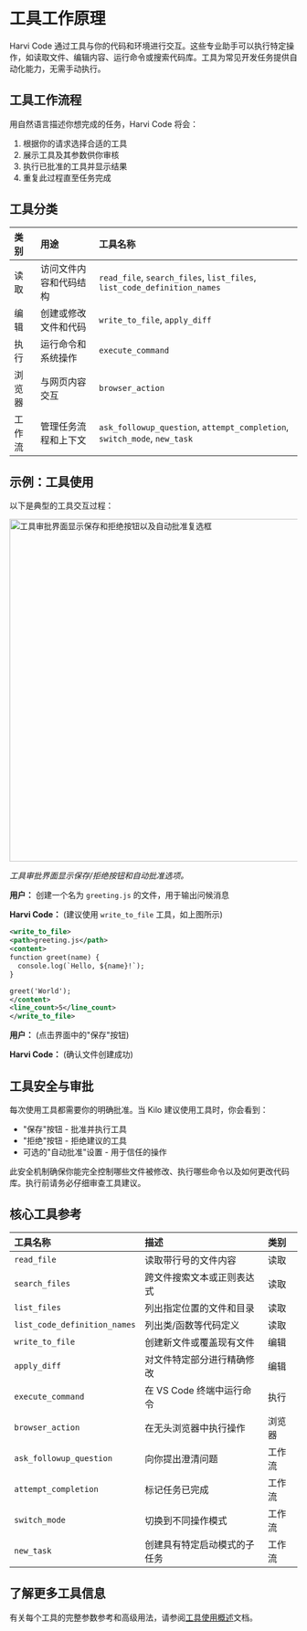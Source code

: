 # 工具工作原理

Harvi Code 通过工具与你的代码和环境进行交互。这些专业助手可以执行特定操作，如读取文件、编辑内容、运行命令或搜索代码库。工具为常见开发任务提供自动化能力，无需手动执行。

## 工具工作流程

用自然语言描述你想完成的任务，Harvi Code 将会：

1. 根据你的请求选择合适的工具
2. 展示工具及其参数供你审核
3. 执行已批准的工具并显示结果
4. 重复此过程直至任务完成

## 工具分类

| 类别   | 用途                   | 工具名称                                                                 |
| :----- | :--------------------- | :----------------------------------------------------------------------- |
| 读取   | 访问文件内容和代码结构 | `read_file`, `search_files`, `list_files`, `list_code_definition_names`  |
| 编辑   | 创建或修改文件和代码   | `write_to_file`, `apply_diff`                                            |
| 执行   | 运行命令和系统操作     | `execute_command`                                                        |
| 浏览器 | 与网页内容交互         | `browser_action`                                                         |
| 工作流 | 管理任务流程和上下文   | `ask_followup_question`, `attempt_completion`, `switch_mode`, `new_task` |

## 示例：工具使用

以下是典型的工具交互过程：

<img src="/docs/img/how-tools-work/how-tools-work.png" alt="工具审批界面显示保存和拒绝按钮以及自动批准复选框" width="600" />

_工具审批界面显示保存/拒绝按钮和自动批准选项。_

**用户：** 创建一个名为 `greeting.js` 的文件，用于输出问候消息

**Harvi Code：** (建议使用 `write_to_file` 工具，如上图所示)

```xml
<write_to_file>
<path>greeting.js</path>
<content>
function greet(name) {
  console.log(`Hello, ${name}!`);
}

greet('World');
</content>
<line_count>5</line_count>
</write_to_file>
```

**用户：** (点击界面中的"保存"按钮)

**Harvi Code：** (确认文件创建成功)

## 工具安全与审批

每次使用工具都需要你的明确批准。当 Kilo 建议使用工具时，你会看到：

- "保存"按钮 - 批准并执行工具
- "拒绝"按钮 - 拒绝建议的工具
- 可选的"自动批准"设置 - 用于信任的操作

此安全机制确保你能完全控制哪些文件被修改、执行哪些命令以及如何更改代码库。执行前请务必仔细审查工具建议。

## 核心工具参考

| 工具名称                     | 描述                         | 类别   |
| :--------------------------- | :--------------------------- | :----- |
| `read_file`                  | 读取带行号的文件内容         | 读取   |
| `search_files`               | 跨文件搜索文本或正则表达式   | 读取   |
| `list_files`                 | 列出指定位置的文件和目录     | 读取   |
| `list_code_definition_names` | 列出类/函数等代码定义        | 读取   |
| `write_to_file`              | 创建新文件或覆盖现有文件     | 编辑   |
| `apply_diff`                 | 对文件特定部分进行精确修改   | 编辑   |
| `execute_command`            | 在 VS Code 终端中运行命令    | 执行   |
| `browser_action`             | 在无头浏览器中执行操作       | 浏览器 |
| `ask_followup_question`      | 向你提出澄清问题             | 工作流 |
| `attempt_completion`         | 标记任务已完成               | 工作流 |
| `switch_mode`                | 切换到不同操作模式           | 工作流 |
| `new_task`                   | 创建具有特定启动模式的子任务 | 工作流 |

## 了解更多工具信息

有关每个工具的完整参数参考和高级用法，请参阅[工具使用概述](/features/tools/tool-use-overview)文档。
